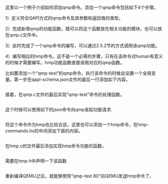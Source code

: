 
这里以一个例子介绍如何添加qmp命令。添加一个qmp命令包括如下4个步骤。

1）定义符合QAPI方式的qmp命令及其参数和返回值的类型。

2）完成新增qmp的功能函数，既可以将这个函数放在相关功能的模块，也可以放在qmp.c文件中。

3）此时完成了一个qmp命令的编写，可以通过2.5.2节的方式调用该qmp功能。

4）编写相应的hmp命令。这不是一个必需的步骤，只有在该命令对human有意义的时候才需要编写。hmp功能函数直接调用对应的qmp函数。

比如要添加一个“qmp-test”的qmp命令，执行该命令的时候会设置一个全局变量。第一步在qapi-schema.json文件的最后一行添加如下内容。

```json

```

接着，在qmp.c文件的最后实现“qmp-test”命令的处理函数。

```cpp

```

这个时候可以使用如下的json命令向qmp发起功能请求.

```json

```

将这个命令作为hmp也比较合适，这里也可以添加一个hmp命令，在hmp-commands.hx的中间添加下面的内容。

```

```

在hmp.c的文件最后添加实现hmp命令功能的函数。

```cpp

```

需要在hmp.h中声明一下该函数

```cpp

```

重新编译QEMU之后，就能够使用“qmp-test 80”向QEMU发送hmp命令了。